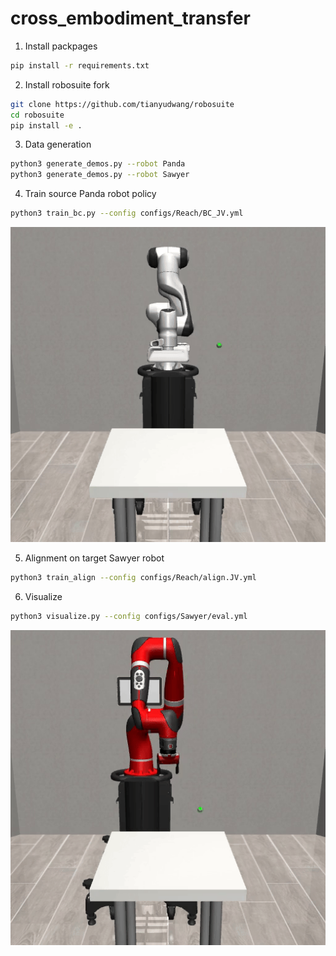# cross_embodiment_transfer

1. Install packpages
```bash
pip install -r requirements.txt
```
2. Install robosuite fork 
```bash
git clone https://github.com/tianyudwang/robosuite
cd robosuite
pip install -e .
```

3. Data generation
```bash
python3 generate_demos.py --robot Panda
python3 generate_demos.py --robot Sawyer
```

4. Train source Panda robot policy
```bash
python3 train_bc.py --config configs/Reach/BC_JV.yml
```

![Panda](assets/Panda.gif)

5. Alignment on target Sawyer robot
```bash
python3 train_align --config configs/Reach/align.JV.yml
```

6. Visualize
```bash
python3 visualize.py --config configs/Sawyer/eval.yml
```

![Sawyer](assets/Sawyer.gif)
